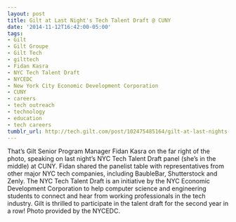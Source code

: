 ```yaml
---
layout: post
title: Gilt at Last Night's Tech Talent Draft @ CUNY
date: '2014-11-12T16:42:00-05:00'
tags:
- Gilt
- Gilt Groupe
- Gilt Tech
- gilttech
- Fidan Kasra
- NYC Tech Talent Draft
- NYCEDC
- New York City Economic Development Corporation
- CUNY
- careers
- tech outreach
- technology
- education
- tech careers
tumblr_url: http://tech.gilt.com/post/102475485164/gilt-at-last-nights-tech-talent-draft-cuny
---
```


That’s Gilt Senior Program Manager Fidan Kasra on the far right of the photo, speaking on last night’s NYC Tech Talent Draft panel (she’s in the middle) at CUNY. Fidan shared the panelist table with representatives from other major NYC tech companies, including BaubleBar, Shutterstock and Zenly. The NYC Tech Talent Draft is an initiative by the NYC Economic Development Corporation to help computer science and engineering students to connect and hear from working professionals in the tech industry. Gilt is thrilled to participate in the talent draft for the second year in a row!
Photo provided by the NYCEDC.
